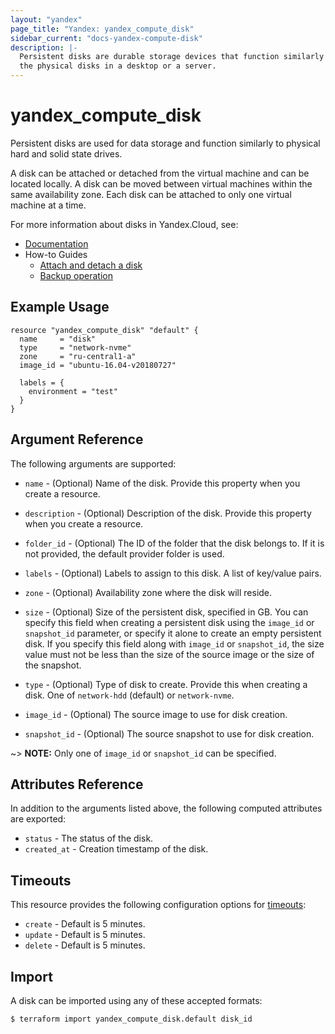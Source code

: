 ```yaml
---
layout: "yandex"
page_title: "Yandex: yandex_compute_disk"
sidebar_current: "docs-yandex-compute-disk"
description: |-
  Persistent disks are durable storage devices that function similarly to
  the physical disks in a desktop or a server.
---
```


# yandex\_compute\_disk

Persistent disks are used for data storage and function similarly to physical hard and solid state drives.

A disk can be attached or detached from the virtual machine and can be located locally. A disk can be moved between virtual machines within the same availability zone. Each disk can be attached to only one virtual machine at a time.

For more information about disks in Yandex.Cloud, see:

* [Documentation](https://cloud.yandex.com/docs/compute/concepts/disk)
* How-to Guides
    * [Attach and detach a disk](https://cloud.yandex.com/docs/compute/concepts/disk#attach-detach)
    * [Backup operation](https://cloud.yandex.com/docs/compute/concepts/disk#backup)

## Example Usage

```hcl
resource "yandex_compute_disk" "default" {
  name     = "disk"
  type     = "network-nvme"
  zone     = "ru-central1-a"
  image_id = "ubuntu-16.04-v20180727"

  labels = {
    environment = "test"
  }
}
```

## Argument Reference

The following arguments are supported:


* `name` -
  (Optional)
  Name of the disk. Provide this property when
  you create a resource.

* `description` -
  (Optional) Description of the disk. Provide this property when
  you create a resource.

* `folder_id` - 
  (Optional) The ID of the folder that the disk belongs to.
  If it is not provided, the default provider folder is used.

* `labels` -
  (Optional)
  Labels to assign to this disk. A list of key/value pairs.

* `zone` -
  (Optional)
  Availability zone where the disk will reside.

* `size` -
  (Optional)
  Size of the persistent disk, specified in GB. You can specify this
  field when creating a persistent disk using the `image_id` or `snapshot_id`
  parameter, or specify it alone to create an empty persistent disk.
  If you specify this field along with `image_id` or `snapshot_id`,
  the size value must not be less than the size of the source image
  or the size of the snapshot.

* `type` - (Optional) Type of disk to create. Provide this when creating a disk. 
  One of `network-hdd` (default) or `network-nvme`.

* `image_id` -  (Optional) The source image to use for disk creation.

* `snapshot_id` - (Optional) The source snapshot to use for disk creation.

~> **NOTE:** Only one of `image_id` or `snapshot_id` can be specified.

## Attributes Reference

In addition to the arguments listed above, the following computed attributes are exported:
  
* `status` - The status of the disk.  
* `created_at` - Creation timestamp of the disk.

## Timeouts

This resource provides the following configuration options for
[timeouts](/docs/configuration/resources.html#timeouts):

- `create` - Default is 5 minutes.
- `update` - Default is 5 minutes.
- `delete` - Default is 5 minutes.

## Import

A disk can be imported using any of these accepted formats:

```
$ terraform import yandex_compute_disk.default disk_id
```
